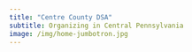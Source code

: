 ```yaml
---
title: "Centre County DSA"
subtitle: Organizing in Central Pennsylvania
image: /img/home-jumbotron.jpg
---
```

